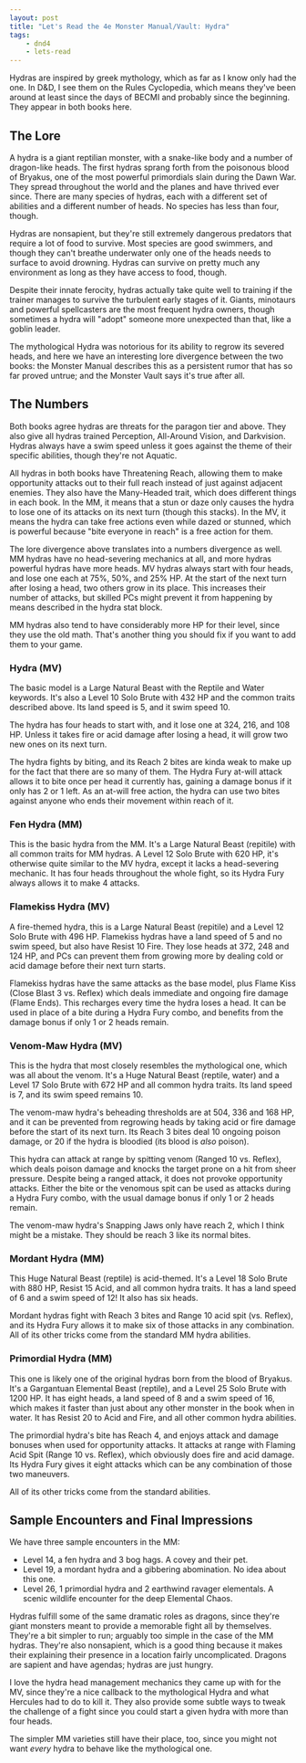 ```yaml
---
layout: post
title: "Let's Read the 4e Monster Manual/Vault: Hydra"
tags:
    - dnd4
    - lets-read
---
```


Hydras are inspired by greek mythology, which as far as I know only had the
one. In D&D, I see them on the Rules Cyclopedia, which means they've been around
at least since the days of BECMI and probably since the beginning. They appear
in both books here.

## The Lore

A hydra is a giant reptilian monster, with a snake-like body and a number of
dragon-like heads. The first hydras sprang forth from the poisonous blood of
Bryakus, one of the most powerful primordials slain during the Dawn War. They
spread throughout the world and the planes and have thrived ever since. There
are many species of hydras, each with a different set of abilities and a
different number of heads. No species has less than four, though.

Hydras are nonsapient, but they're still extremely dangerous predators that
require a lot of food to survive. Most species are good swimmers, and though
they can't breathe underwater only one of the heads needs to surface to avoid
drowning. Hydras can survive on pretty much any environment as long as they have
access to food, though.

Despite their innate ferocity, hydras actually take quite well to training if
the trainer manages to survive the turbulent early stages of it. Giants,
minotaurs and powerful spellcasters are the most frequent hydra owners, though
sometimes a hydra will "adopt" someone more unexpected than that, like a goblin
leader.

The mythological Hydra was notorious for its ability to regrow its severed
heads, and here we have an interesting lore divergence between the two books:
the Monster Manual describes this as a persistent rumor that has so far proved
untrue; and the Monster Vault says it's true after all.

## The Numbers

Both books agree hydras are threats for the paragon tier and above. They also
give all hydras trained Perception, All-Around Vision, and Darkvision. Hydras
always have a swim speed unless it goes against the theme of their specific
abilities, though they're not Aquatic.

All hydras in both books have Threatening Reach, allowing them to make
opportunity attacks out to their full reach instead of just against adjacent
enemies. They also have the Many-Headed trait, which does different things in
each book. In the MM, it means that a stun or daze only causes the hydra to lose
one of its attacks on its next turn (though this stacks). In the MV, it means
the hydra can take free actions even while dazed or stunned, which is powerful
because "bite everyone in reach" is a free action for them.

The lore divergence above translates into a numbers divergence as well. MM
hydras have no head-severing mechanics at all, and more hydras powerful hydras
have more heads. MV hydras always start with four heads, and lose one each at
75%, 50%, and 25% HP. At the start of the next turn after losing a head, two
others grow in its place. This increases their number of attacks, but skilled
PCs might prevent it from happening by means described in the hydra stat block.

MM hydras also tend to have considerably more HP for their level, since they use
the old math. That's another thing you should fix if you want to add them to
your game.

### Hydra (MV)

The basic model is a Large Natural Beast with the Reptile and Water
keywords. It's also a Level 10 Solo Brute with 432 HP and the common traits
described above. Its land speed is 5, and it swim speed 10.

The hydra has four heads to start with, and it lose one at 324, 216, and 108
HP. Unless it takes fire or acid damage after losing a head, it will grow two
new ones on its next turn.

The hydra fights by biting, and its Reach 2 bites are kinda weak to make up for
the fact that there are so many of them. The Hydra Fury at-will attack allows it
to bite once per head it currently has, gaining a damage bonus if it only has 2
or 1 left. As an at-will free action, the hydra can use two bites against anyone
who ends their movement within reach of it.

### Fen Hydra (MM)

This is the basic hydra from the MM. It's a Large Natural Beast (repitile) with
all common traits for MM hydras. A Level 12 Solo Brute with 620 HP, it's
otherwise quite similar to the MV hydra, except it lacks a head-severing
mechanic. It has four heads throughout the whole fight, so its Hydra Fury always
allows it to make 4 attacks.

### Flamekiss Hydra (MV)

A fire-themed hydra, this is a Large Natural Beast (repitile) and a Level 12
Solo Brute with 496 HP. Flamekiss hydras have a land speed of 5 and no swim
speed, but also have Resist 10 Fire. They lose heads at 372, 248 and 124 HP, and
PCs can prevent them from growing more by dealing cold or acid damage before
their next turn starts.

Flamekiss hydras have the same attacks as the base model, plus Flame Kiss (Close
Blast 3 vs. Reflex) which deals immediate and ongoing fire damage (Flame
Ends). This recharges every time the hydra loses a head. It can be used in place
of a bite during a Hydra Fury combo, and benefits from the damage bonus if only
1 or 2 heads remain.

### Venom-Maw Hydra (MV)

This is the hydra that most closely resembles the mythological one, which was
all about the venom. It's a Huge Natural Beast (reptile, water) and a Level 17
Solo Brute with 672 HP and all common hydra traits. Its land speed is 7, and its
swim speed remains 10.

The venom-maw hydra's beheading thresholds are at 504, 336 and 168 HP, and it
can be prevented from regrowing heads by taking acid or fire damage before the
start of its next turn. Its Reach 3 bites deal 10 ongoing poison damage, or 20
if the hydra is bloodied (its blood is _also_ poison).

This hydra can attack at range by spitting venom (Ranged 10 vs. Reflex), which
deals poison damage and knocks the target prone on a hit from sheer
pressure. Despite being a ranged attack, it does not provoke opportunity
attacks. Either the bite or the venomous spit can be used as attacks during a
Hydra Fury combo, with the usual damage bonus if only 1 or 2 heads remain.

The venom-maw hydra's Snapping Jaws only have reach 2, which I think might be a
mistake. They should be reach 3 like its normal bites.

### Mordant Hydra (MM)

This Huge Natural Beast (reptile) is acid-themed. It's a Level 18 Solo Brute
with 880 HP, Resist 15 Acid, and all common hydra traits. It has a land speed of
6 and a swim speed of 12! It also has six heads.

Mordant hydras fight with Reach 3 bites and Range 10 acid spit (vs. Reflex), and
its Hydra Fury allows it to make six of those attacks in any combination. All of
its other tricks come from the standard MM hydra abilities.

### Primordial Hydra (MM)

This one is likely one of the original hydras born from the blood of
Bryakus. It's a Gargantuan Elemental Beast (reptile), and a Level 25 Solo Brute
with 1200 HP. It has eight heads, a land speed of 8 and a swim speed of 16,
which makes it faster than just about any other monster in the book when in
water. It has Resist 20 to Acid and Fire, and all other common hydra abilities.

The primordial hydra's bite has Reach 4, and enjoys attack and damage bonuses
when used for opportunity attacks. It attacks at range with Flaming Acid Spit
(Range 10 vs. Reflex), which obviously does fire and acid damage. Its Hydra Fury
gives it eight attacks which can be any combination of those two maneuvers.

All of its other tricks come from the standard abilities.

## Sample Encounters and Final Impressions

We have three sample encounters in the MM:

- Level 14, a fen hydra and 3 bog hags. A covey and their pet.
- Level 19, a mordant hydra and a gibbering abomination. No idea about this one.
- Level 26, 1 primordial hydra and 2 earthwind ravager elementals. A scenic
  wildlife encounter for the deep Elemental Chaos.

Hydras fulfill some of the same dramatic roles as dragons, since they're giant
monsters meant to provide a memorable fight all by themselves. They're a bit
simpler to run; arguably too simple in the case of the MM hydras. They're also
nonsapient, which is a good thing because it makes their explaining their
presence in a location fairly uncomplicated. Dragons are sapient and have
agendas; hydras are just hungry.

I love the hydra head management mechanics they came up with for the MV, since
they're a nice callback to the mythological Hydra and what Hercules had to do to
kill it. They also provide some subtle ways to tweak the challenge of a fight
since you could start a given hydra with more than four heads.

The simpler MM varieties still have their place, too, since you might not want
_every_ hydra to behave like the mythological one.
